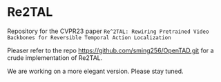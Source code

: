 # Re2TAL
Repository for the CVPR23 paper ```Re^2TAL: Rewiring Pretrained Video Backbones for Reversible Temporal Action Localization```


Pleaser refer to the repo https://github.com/sming256/OpenTAD.git for a crude implementation of Re2TAL. 

We are working on a more elegant version. Please stay tuned.
